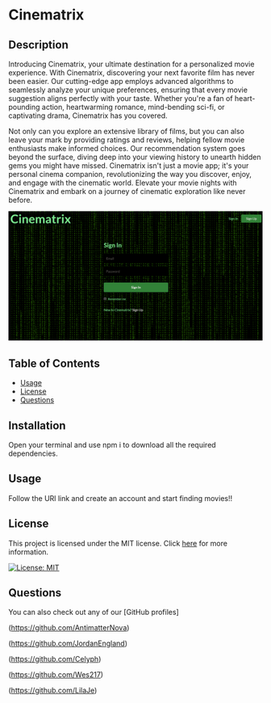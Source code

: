 # Cinematrix

## Description

Introducing Cinematrix, your ultimate destination for a personalized movie experience. With Cinematrix, discovering your next favorite film has never been easier. Our cutting-edge app employs advanced algorithms to seamlessly analyze your unique preferences, ensuring that every movie suggestion aligns perfectly with your taste. Whether you're a fan of heart-pounding action, heartwarming romance, mind-bending sci-fi, or captivating drama, Cinematrix has you covered.

Not only can you explore an extensive library of films, but you can also leave your mark by providing ratings and reviews, helping fellow movie enthusiasts make informed choices. Our recommendation system goes beyond the surface, diving deep into your viewing history to unearth hidden gems you might have missed. Cinematrix isn't just a movie app; it's your personal cinema companion, revolutionizing the way you discover, enjoy, and engage with the cinematic world. Elevate your movie nights with Cinematrix and embark on a journey of cinematic exploration like never before.

<img src='client\src\assets\Cinematrix.png'>

## Table of Contents

- [Usage](#usage)
- [License](#license)
- [Questions](#questions)

## Installation

Open your terminal and use npm i to download all the required dependencies.

## Usage

Follow the URl link and create an account and start finding movies!!


## License

This project is licensed under the MIT license. Click [here](https://opensource.org/licenses/MIT) for more information.

[![License: MIT](https://img.shields.io/badge/License-MIT-yellow.svg)](https://opensource.org/licenses/MIT)


## Questions

 You can also check out any of our [GitHub profiles]
 
 (https://github.com/AntimatterNova)

 (https://github.com/JordanEngland)

 (https://github.com/Celyph)

 (https://github.com/Wes217)

 (https://github.com/LilaJe)
